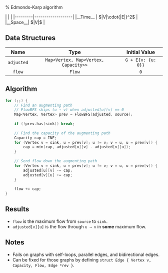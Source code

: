 % Edmonds-Karp algorithm

<div class="no-stretch">
|         |                   |
|---------|-------------------|
|__Time__ | $|V|\cdot{|E|}^2$ |
|__Space__| $|V|$             |
</div>

## Data Structures
| Name       | Type                                 | Initial Value      |
|:----------:|:------------------------------------:|:------------------:|
| `adjusted` | `Map<Vertex, Map<Vertex, Capacity>>` | `G + E{v: {u: 0}}` |
| `flow`     | `Flow`                               | `0`                |

## Algorithm
```c++
for (;;) {
    // Find an augmenting path
    // FlowBFS skips (u → v) when adjusted[u][v] == 0
    Map<Vertex, Vertex> prev = FlowBFS(adjusted, source);
    
    if (!prev.has(sink)) break;
    
    // Find the capacity of the augmenting path
    Capacity cap = INF;
    for (Vertex v = sink, u = prev[v]; u != v; v = u, u = prev[v]) {
        cap = min(cap, adjusted[u][v] - adjusted[v][u]);
    }
    
    // Send flow down the augmenting path
    for (Vertex v = sink, u = prev[v]; u != v; v = u, u = prev[v]) {
        adjusted[u][v] -= cap;
        adjusted[v][u] += cap;
    }
    
    flow += cap;
}
```

## Results
- `flow` is the maximum flow from `source` to `sink`.
- `adjusted[v][u]` is the flow through `u → v` in **some** maximum flow.

## Notes
- Fails on graphs with self-loops, parallel edges, and bidirectional edges.
- Can be fixed for those graphs by defining `struct Edge { Vertex v, Capacity, Flow, Edge *rev }`.
